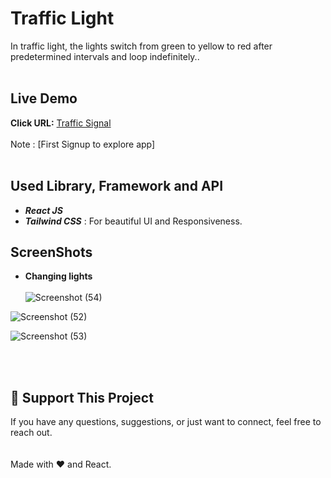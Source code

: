 # Traffic Light
In traffic light, the lights switch from green to yellow to red after predetermined intervals and loop indefinitely..<br/><br/>
## Live Demo
**Click URL:** [Traffic Signal](https://traffic-light-signal.netlify.app/)<br/><br/>
Note : [First Signup to explore app]<br/><br/>
## Used Library, Framework and API
- ***React JS*** <br/>
- ***Tailwind CSS***       : For beautiful UI and Responsiveness.<br/>

## ScreenShots
- **Changing lights**<br/><br/>
![Screenshot (54)](https://github.com/user-attachments/assets/56dca3e6-c61f-4375-a147-9bcb912003c5)

![Screenshot (52)](https://github.com/user-attachments/assets/1f4d5e7f-f8b8-43f4-babe-9d1ded02f359)

![Screenshot (53)](https://github.com/user-attachments/assets/8e866af5-6165-4f06-90ff-1dd2607d9c8c)

<br/><br/>

##  💖 Support This Project
If you have any questions, suggestions, or just want to connect, feel free to reach out.<br/><br/><br/>
Made with ❤️ and React.
